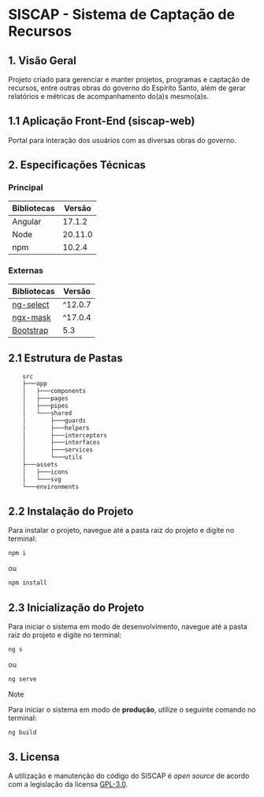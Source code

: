 # SISCAP - Sistema de Captação de Recursos

## 1. Visão Geral
Projeto criado para gerenciar e manter projetos, programas e captação de recursos, entre outras obras do governo do Espírito Santo, além de gerar
relatórios e métricas de acompanhamento do(a)s mesmo(a)s.

## 1.1 Aplicação Front-End (siscap-web)
Portal para interação dos usuários com as diversas obras do governo. 

## 2. Especificações Técnicas

### Principal
| Bibliotecas | Versão |
| ------------|------- |
| Angular     | 17.1.2 |
| Node        | 20.11.0|
| npm         | 10.2.4 |

### Externas
| Bibliotecas | Versão  |
| --- | --- |
| [ng-select](https://github.com/ng-select/ng-select) | ^12.0.7 |
| [ngx-mask](https://github.com/JsDaddy/ngx-mask)     | ^17.0.4 |
| [Bootstrap](https://getbootstrap.com/)              | 5.3     |

## 2.1 Estrutura de Pastas
```bash
    src
    ├───app
    │   ├───components
    │   ├───pages
    │   ├───pipes
    │   └───shared
    │       ├───guards
    │       ├───helpers
    │       ├───interceptors
    │       ├───interfaces
    │       ├───services
    │       └───utils
    ├───assets
    │   ├───icons
    │   └───svg
    └───environments
```

## 2.2 Instalação do Projeto
Para instalar o projeto, navegue até a pasta raiz do projeto e digite no terminal:
```bash
npm i
```
ou
```bash
npm install
```

## 2.3 Inicialização do Projeto
Para iniciar o sistema em modo de desenvolvimento, navegue até a pasta raiz do projeto e digite no terminal:
```bash
ng s
```
ou
```bash
ng serve
```

> [!NOTE]
> Para iniciar o sistema em modo de **produção**, utilize o seguinte comando no terminal:

```bash
ng build
```

## 3. Licensa
A utilização e manutenção do código do SISCAP é _open source_ de acordo com a legislação da licensa [GPL-3.0](https://github.com/sep-es-br/siscap-web?tab=GPL-3.0-1-ov-file).